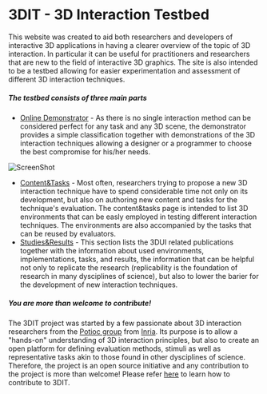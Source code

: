 3DIT - 3D Interaction Testbed
====

This website was created to aid both researchers and developers of interactive 3D applications in having a clearer overview of the topic of 3D interaction. In particular it can be useful for practitioners and researchers that are new to the field of interactive 3D graphics. The site is also intended to be a testbed allowing for easier experimentation and assessment of different 3D interaction techniques.

##### The testbed consists of three main parts #####

* [Online Demonstrator]() - As there is no single interaction method can be considered perfect for any task and any 3D scene, the demonstrator provides a simple classification together with demonstrations of the 3D interaction techniques allowing a designer or a programmer to choose the best compromise for his/her needs.

<img src="https://raw.github.com/grey-eminence/3DIT/master/img/ScreenShot.png" alt="ScreenShot"/> 

* [Content&amp;Tasks]() - Most often, researchers trying to propose a new 3D interaction technique have to spend considerable time not only on its development, but also on authoring new content and tasks for the technique's evaluation. The content&amp;tasks page is intended to list 3D environments that can be easly employed in testing different interaction techniques. The environments are also accompanied by the tasks that can be reused by evaluators.
* [Studies&amp;Results]() - This section lists the 3DUI related publications together with the information about used environments, implementations, tasks, and results, the information that can be helpful not only to replicate the research (replicability is the foundation of research in many dysciplines of science), but also to lower the barier for the development of new interaction techniques.

##### You are more than welcome to contribute! #####

The 3DIT project was started by a few passionate about 3D interaction researchers from the [Potioc group](https://team.inria.fr/potioc/) from [Inria](https://www.inria.fr/). Its purpose is to allow a "hands-on" understanding of 3D interaction principles, but also to create an open platform for defining evaluation methods, stimuli as well as representative tasks akin to those found in other dysciplines of science. Therefore, the project is an open source initiative and any contribution to the project is more than welcome! Please refer [here](https://github.com/grey-eminence/3DIT/blob/master/CONTRIBUTING.md) to learn how to contribute to 3DIT.</p>